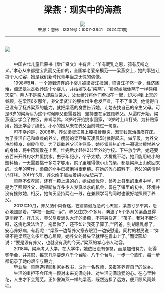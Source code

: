 # <center>梁燕：现实中的海燕</center>

<div align=center><img src="http://fslib.vip.qikan.cn/img.ashx?key=%d7%f7%d5%df%a3%ba%d5%c2%d3%e3%d0%a1%cd%e8%d7%d3"></div>

<center>来源：意林   ISSN号：1007-3841   2024年1期</center>

* * *

<br>![](http://img.resource.qikan.cn/markvip/qkimages/yili/yili202401/yili20240123-1-l.jpg)

  
<br>　　中国古代儿童启蒙书《增广贤文》中有言：“羊有跪乳之恩，鸦有反哺之义。”孝心从来都是宝贵而又无价的，全国孝老爱亲模范——梁燕女士，她的事迹让每个人动容，她是我们新时代青年当之无愧的偶像。  
　　1998年8月，一个遭到遗弃的小婴儿被梁贤江捡回，梁贤江孑然一身，经济困难，但还是决定收养这个小婴儿，并给她取名“梁燕”，“希望她能像燕子一样翱翔天空”。两人不是亲人却胜似亲人，父女缘分将他们牵扯在一起，却未得到上天的眷顾。在梁燕6岁那年，养父梁贤江的腰椎增生愈发严重，干不了重活，他觉得自己没有了抚养梁燕的能力，就把梁燕的身世告诉她，让她去找自己的亲生父母。可是6岁的梁燕认为这个时候养父更需要她，坚持要在家照顾养父。从這时开始，梁燕逐步学会了做饭，养鸡喂鸭。8岁时开始挑水回家，10岁时上山打柴。为补贴家用，她还学会了编织。小小的她从未在养父面前喊过一句累。  
　　可不幸的是，2008年，养父梁贤江患上腰椎骨髓炎，因无钱医治瘫痪在床。为了养活自己和瘫痪的养父，瘦弱的梁燕每天凌晨5时就得起床，做早饭，为养父洗脸擦身，倒屎倒尿。为了帮助养父活络筋骨，她经常用热毛巾一遍遍地擦拭养父的身体，将中药粉敷在上面。忙完后才赶往2公里外的学校。下午放学后，她还要去百米开外的水井里挑水。由于年纪小，个子太矮，大桶挑不动，她只能用较小的塑料桶，一天需要挑十多次才够用。院子里堆得像小山的柴，都是梁燕上山砍回来的。长年的劳作，梁燕的小手已被磨得很粗糙。在她的悉心照料下，养父的病情得以好转。2011年5月，养父终于能拄着拐杖站起来了。  
　　梁燕不仅孝顺，还有一颗上进的心，她成绩优异，曾考上县里的重点中学，可是为了照顾养父，她果断放弃多少人梦寐以求的机会，留在了镇里的初中。环境并没有挫败她，相反，她每天坚持两点一线，在兼顾学习的同时也很好地照顾了养父。  
　　2012年10月，养父脑中风昏迷，在病情最危急的七天里，梁燕寸步不离，悉心地照顾着。“学校—医院—家”，养父住院5个多月，奔波了5个多月的梁燕显得更消瘦了。好几次，养父望着满头大汗的梁燕，不禁哭泣道：“孩子，我对不起你呀，这病也没法治了，拖累你了，还不如让我死了算了。”“阿爸，别胡思乱想了，安心养好病，有我呢！”梁燕一边帮养父擦去眼泪一边安慰道。同村的村民说：“如果不是梁燕这么多年悉心照顾，她养父的骨头早就埋在青山上了。”而梁燕却说：“要是没有养父，也就没有我的今天。”梁燕的孝心令人动容。  
　　2018年，梁燕考入大学，在大学中，她依旧没有懈怠，而是加倍努力，获得奖学金，并兼职，每天几乎要走八千个台阶。八千个台阶，一步一个脚印，每一步都记录了她的艰辛与毅力。  
　　毕业后，梁燕选择回到家乡教书，成为一名教师，来报答养育自己的故乡。  
　　生活的重担不会压垮一颗对未来充满向往、对生活充满热爱的心。在心里种花，人生才不会荒芜。正如像海燕一样的梁燕，既然选择了远方，便只顾风雨兼程。
